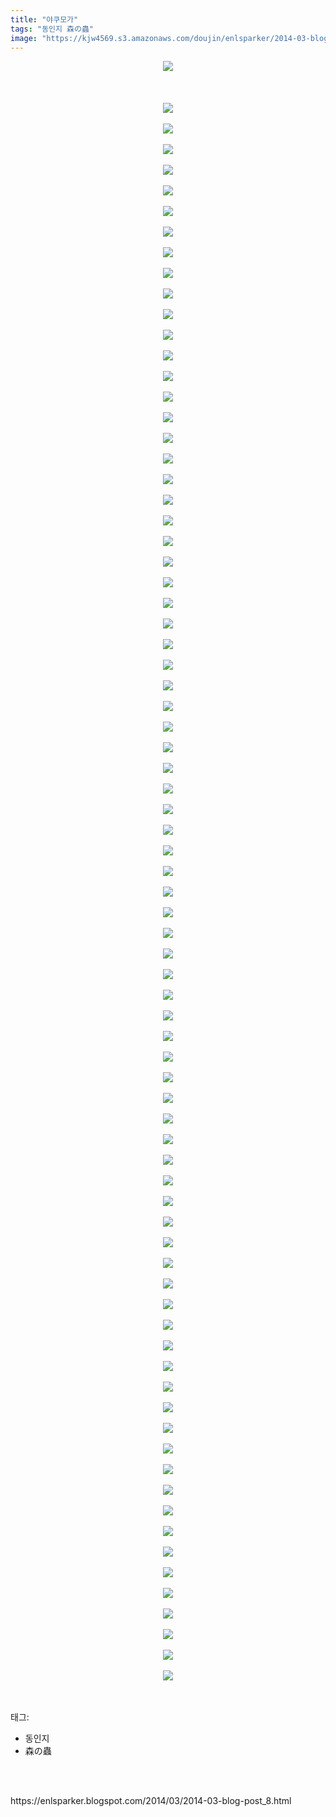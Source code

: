 ```yaml
---
title: "야쿠모가"
tags: "동인지 森の蟲"
image: "https://kjw4569.s3.amazonaws.com/doujin/enlsparker/2014-03-blog-post_8/001.jpg"
---
```

<div class="article">
<div class="post-body entry-content" id="post-body-8224142088852662876" itemprop="description articleBody">
<div class="separator" style="clear: both; text-align: center;">
<img src="{{ site.imgserver3 }}/enlsparker/2014-03-blog-post_8/001.jpg"/></div>
<br/>
<a name="more"></a><br/>
<br/>
<div class="separator" style="clear: both; text-align: center;">
<img src="{{ site.imgserver3 }}/enlsparker/2014-03-blog-post_8/002.JPG"/></div>
<br/>
<div class="separator" style="clear: both; text-align: center;">
<img src="{{ site.imgserver3 }}/enlsparker/2014-03-blog-post_8/003.JPG"/></div>
<br/>
<div class="separator" style="clear: both; text-align: center;">
<img src="{{ site.imgserver3 }}/enlsparker/2014-03-blog-post_8/004.JPG"/></div>
<br/>
<div class="separator" style="clear: both; text-align: center;">
<img src="{{ site.imgserver3 }}/enlsparker/2014-03-blog-post_8/005.JPG"/></div>
<br/>
<div class="separator" style="clear: both; text-align: center;">
<img src="{{ site.imgserver3 }}/enlsparker/2014-03-blog-post_8/006.JPG"/></div>
<br/>
<div class="separator" style="clear: both; text-align: center;">
<img src="{{ site.imgserver3 }}/enlsparker/2014-03-blog-post_8/007.JPG"/></div>
<br/>
<div class="separator" style="clear: both; text-align: center;">
<img src="{{ site.imgserver3 }}/enlsparker/2014-03-blog-post_8/008.JPG"/></div>
<br/>
<div class="separator" style="clear: both; text-align: center;">
<img src="{{ site.imgserver3 }}/enlsparker/2014-03-blog-post_8/009.JPG"/></div>
<br/>
<div class="separator" style="clear: both; text-align: center;">
<img src="{{ site.imgserver3 }}/enlsparker/2014-03-blog-post_8/010.JPG"/></div>
<br/>
<div class="separator" style="clear: both; text-align: center;">
<img src="{{ site.imgserver3 }}/enlsparker/2014-03-blog-post_8/011.JPG"/></div>
<br/>
<div class="separator" style="clear: both; text-align: center;">
<img src="{{ site.imgserver3 }}/enlsparker/2014-03-blog-post_8/012.jpg"/></div>
<br/>
<div class="separator" style="clear: both; text-align: center;">
<img src="{{ site.imgserver3 }}/enlsparker/2014-03-blog-post_8/013.JPG"/></div>
<br/>
<div class="separator" style="clear: both; text-align: center;">
<img src="{{ site.imgserver3 }}/enlsparker/2014-03-blog-post_8/014.JPG"/></div>
<br/>
<div class="separator" style="clear: both; text-align: center;">
<img src="{{ site.imgserver3 }}/enlsparker/2014-03-blog-post_8/015.JPG"/></div>
<br/>
<div class="separator" style="clear: both; text-align: center;">
<img src="{{ site.imgserver3 }}/enlsparker/2014-03-blog-post_8/016.JPG"/></div>
<br/>
<div class="separator" style="clear: both; text-align: center;">
<img src="{{ site.imgserver3 }}/enlsparker/2014-03-blog-post_8/017.JPG"/></div>
<br/>
<div class="separator" style="clear: both; text-align: center;">
<img src="{{ site.imgserver3 }}/enlsparker/2014-03-blog-post_8/018.JPG"/></div>
<br/>
<div class="separator" style="clear: both; text-align: center;">
<img src="{{ site.imgserver3 }}/enlsparker/2014-03-blog-post_8/019.JPG"/></div>
<br/>
<div class="separator" style="clear: both; text-align: center;">
<img src="{{ site.imgserver3 }}/enlsparker/2014-03-blog-post_8/020.JPG"/></div>
<br/>
<div class="separator" style="clear: both; text-align: center;">
<img src="{{ site.imgserver3 }}/enlsparker/2014-03-blog-post_8/021.JPG"/></div>
<br/>
<div class="separator" style="clear: both; text-align: center;">
<img src="{{ site.imgserver3 }}/enlsparker/2014-03-blog-post_8/022.JPG"/></div>
<br/>
<div class="separator" style="clear: both; text-align: center;">
<img src="{{ site.imgserver3 }}/enlsparker/2014-03-blog-post_8/023.JPG"/></div>
<br/>
<div class="separator" style="clear: both; text-align: center;">
<img src="{{ site.imgserver3 }}/enlsparker/2014-03-blog-post_8/024.JPG"/></div>
<br/>
<div class="separator" style="clear: both; text-align: center;">
<img src="{{ site.imgserver3 }}/enlsparker/2014-03-blog-post_8/025.JPG"/></div>
<br/>
<div class="separator" style="clear: both; text-align: center;">
<img src="{{ site.imgserver3 }}/enlsparker/2014-03-blog-post_8/026.JPG"/></div>
<br/>
<div class="separator" style="clear: both; text-align: center;">
<img src="{{ site.imgserver3 }}/enlsparker/2014-03-blog-post_8/027.JPG"/></div>
<br/>
<div class="separator" style="clear: both; text-align: center;">
<img src="{{ site.imgserver3 }}/enlsparker/2014-03-blog-post_8/028.JPG"/></div>
<br/>
<div class="separator" style="clear: both; text-align: center;">
<img src="{{ site.imgserver3 }}/enlsparker/2014-03-blog-post_8/029.JPG"/></div>
<br/>
<div class="separator" style="clear: both; text-align: center;">
<img src="{{ site.imgserver3 }}/enlsparker/2014-03-blog-post_8/030.JPG"/></div>
<br/>
<div class="separator" style="clear: both; text-align: center;">
<img src="{{ site.imgserver3 }}/enlsparker/2014-03-blog-post_8/031.JPG"/></div>
<br/>
<div class="separator" style="clear: both; text-align: center;">
<img src="{{ site.imgserver3 }}/enlsparker/2014-03-blog-post_8/032.JPG"/></div>
<br/>
<div class="separator" style="clear: both; text-align: center;">
<img src="{{ site.imgserver3 }}/enlsparker/2014-03-blog-post_8/033.JPG"/></div>
<br/>
<div class="separator" style="clear: both; text-align: center;">
<img src="{{ site.imgserver3 }}/enlsparker/2014-03-blog-post_8/034.JPG"/></div>
<br/>
<div class="separator" style="clear: both; text-align: center;">
<img src="{{ site.imgserver3 }}/enlsparker/2014-03-blog-post_8/035.JPG"/></div>
<br/>
<div class="separator" style="clear: both; text-align: center;">
<img src="{{ site.imgserver3 }}/enlsparker/2014-03-blog-post_8/036.JPG"/></div>
<br/>
<div class="separator" style="clear: both; text-align: center;">
<img src="{{ site.imgserver3 }}/enlsparker/2014-03-blog-post_8/037.JPG"/></div>
<br/>
<div class="separator" style="clear: both; text-align: center;">
<img src="{{ site.imgserver3 }}/enlsparker/2014-03-blog-post_8/038.jpg"/></div>
<br/>
<div class="separator" style="clear: both; text-align: center;">
<img src="{{ site.imgserver3 }}/enlsparker/2014-03-blog-post_8/039.jpg"/></div>
<br/>
<div class="separator" style="clear: both; text-align: center;">
<img src="{{ site.imgserver3 }}/enlsparker/2014-03-blog-post_8/040.JPG"/></div>
<br/>
<div class="separator" style="clear: both; text-align: center;">
<img src="{{ site.imgserver3 }}/enlsparker/2014-03-blog-post_8/041.jpg"/></div>
<br/>
<div class="separator" style="clear: both; text-align: center;">
<img src="{{ site.imgserver3 }}/enlsparker/2014-03-blog-post_8/042.jpg"/></div>
<br/>
<div class="separator" style="clear: both; text-align: center;">
<img src="{{ site.imgserver3 }}/enlsparker/2014-03-blog-post_8/043.JPG"/></div>
<br/>
<div class="separator" style="clear: both; text-align: center;">
<img src="{{ site.imgserver3 }}/enlsparker/2014-03-blog-post_8/044.JPG"/></div>
<br/>
<div class="separator" style="clear: both; text-align: center;">
<img src="{{ site.imgserver3 }}/enlsparker/2014-03-blog-post_8/045.JPG"/></div>
<br/>
<div class="separator" style="clear: both; text-align: center;">
<img src="{{ site.imgserver3 }}/enlsparker/2014-03-blog-post_8/046.JPG"/></div>
<br/>
<div class="separator" style="clear: both; text-align: center;">
<img src="{{ site.imgserver3 }}/enlsparker/2014-03-blog-post_8/047.jpg"/></div>
<br/>
<div class="separator" style="clear: both; text-align: center;">
<img src="{{ site.imgserver3 }}/enlsparker/2014-03-blog-post_8/048.JPG"/></div>
<br/>
<div class="separator" style="clear: both; text-align: center;">
<img src="{{ site.imgserver3 }}/enlsparker/2014-03-blog-post_8/049.JPG"/></div>
<br/>
<div class="separator" style="clear: both; text-align: center;">
<img src="{{ site.imgserver3 }}/enlsparker/2014-03-blog-post_8/050.JPG"/></div>
<br/>
<div class="separator" style="clear: both; text-align: center;">
<img src="{{ site.imgserver3 }}/enlsparker/2014-03-blog-post_8/051.JPG"/></div>
<br/>
<div class="separator" style="clear: both; text-align: center;">
<img src="{{ site.imgserver3 }}/enlsparker/2014-03-blog-post_8/052.JPG"/></div>
<br/>
<div class="separator" style="clear: both; text-align: center;">
<img src="{{ site.imgserver3 }}/enlsparker/2014-03-blog-post_8/053.JPG"/></div>
<br/>
<div class="separator" style="clear: both; text-align: center;">
<img src="{{ site.imgserver3 }}/enlsparker/2014-03-blog-post_8/054.jpg"/></div>
<br/>
<div class="separator" style="clear: both; text-align: center;">
<img src="{{ site.imgserver3 }}/enlsparker/2014-03-blog-post_8/055.JPG"/></div>
<br/>
<div class="separator" style="clear: both; text-align: center;">
<img src="{{ site.imgserver3 }}/enlsparker/2014-03-blog-post_8/056.JPG"/></div>
<br/>
<div class="separator" style="clear: both; text-align: center;">
<img src="{{ site.imgserver3 }}/enlsparker/2014-03-blog-post_8/057.JPG"/></div>
<br/>
<div class="separator" style="clear: both; text-align: center;">
<img src="{{ site.imgserver3 }}/enlsparker/2014-03-blog-post_8/058.JPG"/></div>
<br/>
<div class="separator" style="clear: both; text-align: center;">
<img src="{{ site.imgserver3 }}/enlsparker/2014-03-blog-post_8/059.JPG"/></div>
<br/>
<div class="separator" style="clear: both; text-align: center;">
<img src="{{ site.imgserver3 }}/enlsparker/2014-03-blog-post_8/060.jpg"/></div>
<br/>
<div class="separator" style="clear: both; text-align: center;">
<img src="{{ site.imgserver3 }}/enlsparker/2014-03-blog-post_8/061.JPG"/></div>
<br/>
<div class="separator" style="clear: both; text-align: center;">
<img src="{{ site.imgserver3 }}/enlsparker/2014-03-blog-post_8/062.jpg"/></div>
<br/>
<div class="separator" style="clear: both; text-align: center;">
<img src="{{ site.imgserver3 }}/enlsparker/2014-03-blog-post_8/063.JPG"/></div>
<br/>
<div class="separator" style="clear: both; text-align: center;">
<img src="{{ site.imgserver3 }}/enlsparker/2014-03-blog-post_8/064.JPG"/></div>
<br/>
<div class="separator" style="clear: both; text-align: center;">
<img src="{{ site.imgserver3 }}/enlsparker/2014-03-blog-post_8/065.JPG"/></div>
<br/>
<div class="separator" style="clear: both; text-align: center;">
<img src="{{ site.imgserver3 }}/enlsparker/2014-03-blog-post_8/066.JPG"/></div>
<br/>
<div class="separator" style="clear: both; text-align: center;">
<img src="{{ site.imgserver3 }}/enlsparker/2014-03-blog-post_8/067.JPG"/></div>
<br/>
<div class="separator" style="clear: both; text-align: center;">
<img src="{{ site.imgserver3 }}/enlsparker/2014-03-blog-post_8/068.JPG"/></div>
<br/>
<div class="separator" style="clear: both; text-align: center;">
<img src="{{ site.imgserver3 }}/enlsparker/2014-03-blog-post_8/069.JPG"/></div>
<br/>
<div class="separator" style="clear: both; text-align: center;">
<img src="{{ site.imgserver3 }}/enlsparker/2014-03-blog-post_8/070.JPG"/></div>
<br/>
<div class="separator" style="clear: both; text-align: center;">
<img src="{{ site.imgserver3 }}/enlsparker/2014-03-blog-post_8/071.JPG"/></div>
<br/>
<div class="separator" style="clear: both; text-align: center;">
<img src="{{ site.imgserver3 }}/enlsparker/2014-03-blog-post_8/072.JPG"/></div>
<br/>
<div class="separator" style="clear: both; text-align: center;">
<img src="{{ site.imgserver3 }}/enlsparker/2014-03-blog-post_8/073.JPG"/></div>
<br/>
<div class="separator" style="clear: both; text-align: center;">
<img src="{{ site.imgserver3 }}/enlsparker/2014-03-blog-post_8/074.JPG"/></div>
<br/>
<div class="separator" style="clear: both; text-align: center;">
<img src="{{ site.imgserver3 }}/enlsparker/2014-03-blog-post_8/075.jpg"/></div>
<br/>
<div class="separator" style="clear: both; text-align: center;">
<img src="{{ site.imgserver3 }}/enlsparker/2014-03-blog-post_8/076.JPG"/></div>
<br/>
<div class="separator" style="clear: both; text-align: center;">
<img src="{{ site.imgserver3 }}/enlsparker/2014-03-blog-post_8/077.JPG"/></div>
<br/>
<div class="separator" style="clear: both; text-align: center;">
<img src="{{ site.imgserver3 }}/enlsparker/2014-03-blog-post_8/078.jpg"/></div>
<br/>
<div style="clear: both;"></div>
</div></div><br/>
<div class="tagTrail">
<p>태그: </p>
<ul>
<li>동인지</li>
<li>森の蟲</li>
</ul>
</div><br/>

<br/>
<p id="refer">https://enlsparker.blogspot.com/2014/03/2014-03-blog-post_8.html</p>
<br/>

